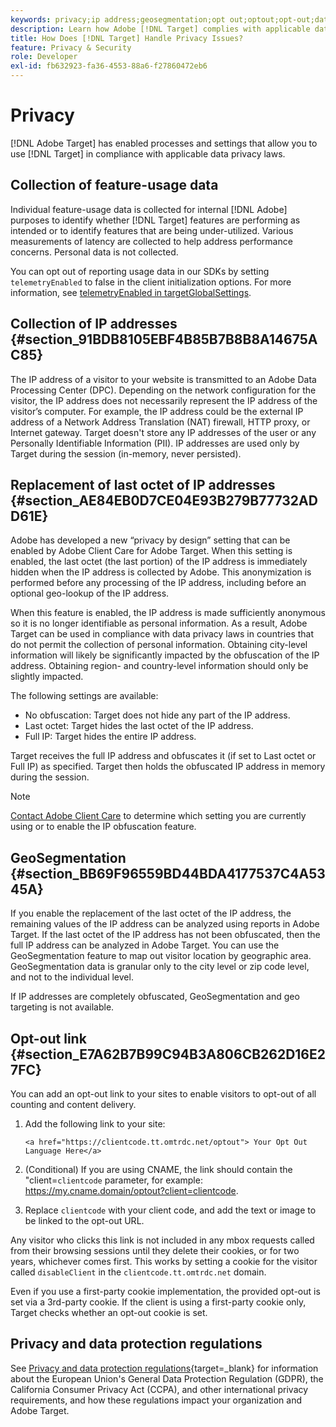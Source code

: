 ```yaml
---
keywords: privacy;ip address;geosegmentation;opt out;optout;opt-out;data privacy;government regulations;regulations;gdpr;ccpa
description: Learn how Adobe [!DNL Target] complies with applicable data privacy laws including collection and handling of IP addresses, and opt-out instructions.
title: How Does [!DNL Target] Handle Privacy Issues?
feature: Privacy & Security
role: Developer
exl-id: fb632923-fa36-4553-88a6-f27860472eb6
---
```

# Privacy

[!DNL Adobe Target] has enabled processes and settings that allow you to use [!DNL Target] in compliance with applicable data privacy laws.

## Collection of feature-usage data

Individual feature-usage data is collected for internal [!DNL Adobe] purposes to identify whether [!DNL Target] features are performing as intended or to identify features that are being under-utilized. Various measurements of latency are collected to help address performance concerns. Personal data is not collected.

You can opt out of reporting usage data in our SDKs by setting `telemetryEnabled` to false in the client initialization options. For more information, see [telemetryEnabled in targetGlobalSettings](https://developer.adobe.com/target/implement/client-side/atjs/atjs-functions/targetglobalsettings/).

## Collection of IP addresses {#section_91BDB8105EBF4B85B7B8B8A14675AC85}

The IP address of a visitor to your website is transmitted to an Adobe Data Processing Center (DPC). Depending on the network configuration for the visitor, the IP address does not necessarily represent the IP address of the visitor’s computer. For example, the IP address could be the external IP address of a Network Address Translation (NAT) firewall, HTTP proxy, or Internet gateway. Target doesn't store any IP addresses of the user or any Personally Identifiable Information (PII). IP addresses are used only by Target during the session (in-memory, never persisted).

## Replacement of last octet of IP addresses {#section_AE84EB0D7CE04E93B279B77732ADD61E}

Adobe has developed a new “privacy by design” setting that can be enabled by Adobe Client Care for Adobe Target. When this setting is enabled, the last octet (the last portion) of the IP address is immediately hidden when the IP address is collected by Adobe. This anonymization is performed before any processing of the IP address, including before an optional geo-lookup of the IP address.

When this feature is enabled, the IP address is made sufficiently anonymous so it is no longer identifiable as personal information. As a result, Adobe Target can be used in compliance with data privacy laws in countries that do not permit the collection of personal information. Obtaining city-level information will likely be significantly impacted by the obfuscation of the IP address. Obtaining region- and country-level information should only be slightly impacted.

The following settings are available:

* No obfuscation: Target does not hide any part of the IP address.
* Last octet: Target hides the last octet of the IP address.
* Full IP: Target hides the entire IP address.

Target receives the full IP address and obfuscates it (if set to Last octet or Full IP) as specified. Target then holds the obfuscated IP address in memory during the session.

>[!NOTE]
>
>[Contact Adobe Client Care](/help/main/cmp-resources-and-contact-information.md#reference_ACA3391A00EF467B87930A450050077C) to determine which setting you are currently using or to enable the IP obfuscation feature.

## GeoSegmentation {#section_BB69F96559BD44BDA4177537C4A5345A}

If you enable the replacement of the last octet of the IP address, the remaining values of the IP address can be analyzed using reports in Adobe Target. If the last octet of the IP address has not been obfuscated, then the full IP address can be analyzed in Adobe Target. You can use the GeoSegmentation feature to map out visitor location by geographic area. GeoSegmentation data is granular only to the city level or zip code level, and not to the individual level.

If IP addresses are completely obfuscated, GeoSegmentation and geo targeting is not available.

## Opt-out link {#section_E7A62B7B99C94B3A806CB262D16E27FC}

You can add an opt-out link to your sites to enable visitors to opt-out of all counting and content delivery.

1. Add the following link to your site:

   `<a href="https://clientcode.tt.omtrdc.net/optout"> Your Opt Out Language Here</a>` 

1. (Conditional) If you are using CNAME, the link should contain the "client=`clientcode` parameter, for example:
https://my.cname.domain/optout?client=clientcode.

1. Replace `clientcode` with your client code, and add the text or image to be linked to the opt-out URL.

Any visitor who clicks this link is not included in any mbox requests called from their browsing sessions until they delete their cookies, or for two years, whichever comes first. This works by setting a cookie for the visitor called `disableClient` in the `clientcode.tt.omtrdc.net` domain.

Even if you use a first-party cookie implementation, the provided opt-out is set via a 3rd-party cookie. If the client is using a first-party cookie only, Target checks whether an opt-out cookie is set. 

## Privacy and data protection regulations

See [Privacy and data protection regulations](https://developer.adobe.com/target/before-implement/privacy/cmp-privacy-and-general-data-protection-regulation/){target=_blank} for information about the European Union's General Data Protection Regulation (GDPR), the California Consumer Privacy Act (CCPA), and other international privacy requirements, and how these regulations impact your organization and Adobe Target.
